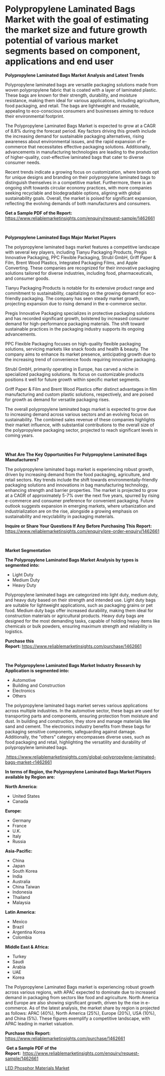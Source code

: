 <p><h1>Polypropylene Laminated Bags Market with the goal of estimating the market size and future growth potential of various market segments based on component, applications and end user</h1></p><p><strong>Polypropylene Laminated Bags Market Analysis and Latest Trends</strong></p>
<p><p>Polypropylene laminated bags are versatile packaging solutions made from woven polypropylene fabric that is coated with a layer of laminated plastic. These bags are known for their strength, durability, and moisture resistance, making them ideal for various applications, including agriculture, food packaging, and retail. The bags are lightweight and reusable, appealing to eco-conscious consumers and businesses aiming to reduce their environmental footprint.</p><p>The Polypropylene Laminated Bags Market is expected to grow at a CAGR of 8.8% during the forecast period. Key factors driving this growth include the increasing demand for sustainable packaging alternatives, rising awareness about environmental issues, and the rapid expansion of e-commerce that necessitates effective packaging solutions. Additionally, advancements in manufacturing technologies are leading to the production of higher-quality, cost-effective laminated bags that cater to diverse consumer needs.</p><p>Recent trends indicate a growing focus on customization, where brands opt for unique designs and branding on their polypropylene laminated bags to distinguish themselves in a competitive market. Furthermore, there is an ongoing shift towards circular economy practices, with more companies seeking recyclable and biodegradable options, aligning with global sustainability goals. Overall, the market is poised for significant expansion, reflecting the evolving demands of both manufacturers and consumers.</p></p>
<p><strong>Get a Sample PDF of the Report:&nbsp;</strong> <a href="https://www.reliablemarketinsights.com/enquiry/request-sample/1462661?utm_campaign=3204&utm_medium=2&utm_source=Github&utm_content=ia&utm_term=01042025&utm_id=polypropylene-laminated-bags">https://www.reliablemarketinsights.com/enquiry/request-sample/1462661</a></p>
<p>&nbsp;</p>
<p><strong>Polypropylene Laminated Bags Major Market Players</strong></p>
<p><p>The polypropylene laminated bags market features a competitive landscape with several key players, including Tianyu Packaging Products, Pregis Innovative Packaging, PPC Flexible Packaging, Strubl GmbH, Griff Paper & Film, Brent Wood Plastics, Integrated Packaging Films, and Apple Converting. These companies are recognized for their innovative packaging solutions tailored for diverse industries, including food, pharmaceuticals, and consumer goods.</p><p>Tianyu Packaging Products is notable for its extensive product range and commitment to sustainability, capitalizing on the growing demand for eco-friendly packaging. The company has seen steady market growth, projecting expansion due to rising demand in the e-commerce sector.</p><p>Pregis Innovative Packaging specializes in protective packaging solutions and has recorded significant growth, bolstered by increased consumer demand for high-performance packaging materials. The shift toward sustainable practices in the packaging industry supports its ongoing advancements.</p><p>PPC Flexible Packaging focuses on high-quality flexible packaging solutions, servicing markets like snack foods and health & beauty. The company aims to enhance its market presence, anticipating growth due to the increasing trend of convenience foods requiring innovative packaging.</p><p>Strubl GmbH, primarily operating in Europe, has carved a niche in specialized packaging solutions. Its focus on customizable products positions it well for future growth within specific market segments.</p><p>Griff Paper & Film and Brent Wood Plastics offer distinct advantages in film manufacturing and custom plastic solutions, respectively, and are poised for growth as demand for versatile packaging rises.</p><p>The overall polypropylene laminated bags market is expected to grow due to increasing demand across various sectors and an evolving focus on sustainability. The combined sales revenue of these companies highlights their market influence, with substantial contributions to the overall size of the polypropylene packaging sector, projected to reach significant levels in coming years.</p></p>
<p>&nbsp;</p>
<p><strong>What Are The Key Opportunities For Polypropylene Laminated Bags Manufacturers?</strong></p>
<p><p>The polypropylene laminated bags market is experiencing robust growth, driven by increasing demand from the food packaging, agriculture, and retail sectors. Key trends include the shift towards environmentally-friendly packaging solutions and innovations in bag manufacturing technology, enhancing strength and barrier properties. The market is projected to grow at a CAGR of approximately 5-7% over the next five years, spurred by rising e-commerce and consumer preference for convenient packaging. Future outlook suggests expansion in emerging markets, where urbanization and industrialization are on the rise, alongside a growing emphasis on sustainability and recyclability in packaging materials.</p></p>
<p><strong>Inquire or Share Your Questions If Any Before Purchasing This Report:</strong> <a href="https://www.reliablemarketinsights.com/enquiry/pre-order-enquiry/1462661?utm_campaign=3204&utm_medium=2&utm_source=Github&utm_content=ia&utm_term=01042025&utm_id=polypropylene-laminated-bags">https://www.reliablemarketinsights.com/enquiry/pre-order-enquiry/1462661</a></p>
<p>&nbsp;</p>
<p><strong>Market Segmentation</strong></p>
<p><strong>The Polypropylene Laminated Bags Market Analysis by types is segmented into:</strong></p>
<p><ul><li>Light Duty</li><li>Medium Duty</li><li>Heavy Duty</li></ul></p>
<p><p>Polypropylene laminated bags are categorized into light duty, medium duty, and heavy duty based on their strength and intended use. Light duty bags are suitable for lightweight applications, such as packaging grains or pet food. Medium duty bags offer increased durability, making them ideal for construction materials or agricultural products. Heavy duty bags are designed for the most demanding tasks, capable of holding heavy items like chemicals or bulk powders, ensuring maximum strength and reliability in logistics.</p></p>
<p><strong>Purchase this Report:&nbsp;</strong><a href="https://www.reliablemarketinsights.com/purchase/1462661?utm_campaign=3204&utm_medium=2&utm_source=Github&utm_content=ia&utm_term=01042025&utm_id=polypropylene-laminated-bags">https://www.reliablemarketinsights.com/purchase/1462661</a></p>
<p>&nbsp;</p>
<p><strong>The Polypropylene Laminated Bags Market Industry Research by Application is segmented into:</strong></p>
<p><ul><li>Automotive</li><li>Building and Construction</li><li>Electronics</li><li>Others</li></ul></p>
<p><p>The polypropylene laminated bags market serves various applications across multiple industries. In the automotive sector, these bags are used for transporting parts and components, ensuring protection from moisture and dust. In building and construction, they store and manage materials like sand and cement. The electronics industry benefits from these bags for packaging sensitive components, safeguarding against damage. Additionally, the "others" category encompasses diverse uses, such as food packaging and retail, highlighting the versatility and durability of polypropylene laminated bags.</p></p>
<p><a href="https://www.reliablemarketinsights.com/global-polypropylene-laminated-bags-market-r1462661?utm_campaign=3204&utm_medium=2&utm_source=Github&utm_content=ia&utm_term=01042025&utm_id=polypropylene-laminated-bags">&nbsp;https://www.reliablemarketinsights.com/global-polypropylene-laminated-bags-market-r1462661</a></p>
<p><strong>In terms of Region, the Polypropylene Laminated Bags Market Players available by Region are:</strong></p>
<p>
    <p> <strong> North America: </strong>
        <ul>
            <li>United States</li>
            <li>Canada</li>
        </ul>
        </p> 
    <p> <strong> Europe: </strong>
        <ul>
            <li>Germany</li>
            <li>France</li>
            <li>U.K.</li>
            <li>Italy</li>
            <li>Russia</li>
        </ul>
        </p> 
    <p> <strong> Asia-Pacific: </strong>
        <ul>
            <li>China</li>
            <li>Japan</li>
            <li>South Korea</li>
            <li>India</li>
            <li>Australia</li>
            <li>China Taiwan</li>
            <li>Indonesia</li>
            <li>Thailand</li>
            <li>Malaysia</li>
        </ul>
        </p> 
    <p> <strong> Latin America: </strong>
        <ul>
            <li>Mexico</li>
            <li>Brazil</li>
            <li>Argentina Korea</li>
            <li>Colombia</li>
        </ul>
        </p> 
    <p> <strong> Middle East & Africa: </strong>
        <ul>
            <li>Turkey</li>
            <li>Saudi</li>
            <li>Arabia</li>
            <li>UAE</li>
            <li>Korea</li>
        </ul>
    </p>
    </p>
<p><p>The Polypropylene Laminated Bags market is experiencing robust growth across various regions, with APAC expected to dominate due to increased demand in packaging from sectors like food and agriculture. North America and Europe are also showing significant growth, driven by the rise in e-commerce. As of the latest analysis, the market share by region is projected as follows: APAC (40%), North America (25%), Europe (20%), USA (10%), and China (5%). These figures exemplify a competitive landscape, with APAC leading in market valuation.</p></p>
<p><strong>Purchase this Report: </strong><a href="https://www.reliablemarketinsights.com/purchase/1462661?utm_campaign=3204&utm_medium=2&utm_source=Github&utm_content=ia&utm_term=01042025&utm_id=polypropylene-laminated-bags">https://www.reliablemarketinsights.com/purchase/1462661</a></p>
<p>&nbsp;<strong>Get a Sample PDF of the Report:&nbsp;&nbsp;</strong><a href="https://www.reliablemarketinsights.com/enquiry/request-sample/1462661?utm_campaign=3204&utm_medium=2&utm_source=Github&utm_content=ia&utm_term=01042025&utm_id=polypropylene-laminated-bags">https://www.reliablemarketinsights.com/enquiry/request-sample/1462661</a></p>
<p><strong></strong></p>
<p><p><a href="https://github.com/alejnaouare/Market-Research-Report-List-1/blob/main/led-phosphor-materials-market.md?utm_campaign=3204&utm_medium=2&utm_source=Github&utm_content=ia&utm_term=01042025&utm_id=polypropylene-laminated-bags">LED Phosphor Materials Market</a></p></p>